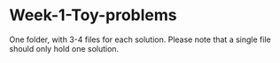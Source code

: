 # Week-1-Toy-problems
One folder, with 3-4 files for each solution. Please note that a single file should only hold one solution.
